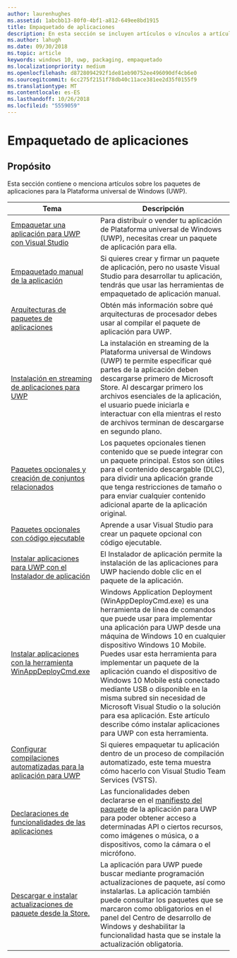```yaml
---
author: laurenhughes
ms.assetid: 1abcbb13-80f0-4bf1-a812-649ee8bd1915
title: Empaquetado de aplicaciones
description: En esta sección se incluyen artículos o vínculos a artículos sobre el empaquetado de la aplicación para la Plataforma universal de Windows (UWP).
ms.author: lahugh
ms.date: 09/30/2018
ms.topic: article
keywords: windows 10, uwp, packaging, empaquetado
ms.localizationpriority: medium
ms.openlocfilehash: d8728094292f1de81eb90752ee496090df4cb6e0
ms.sourcegitcommit: 6cc275f2151f78db40c11ace381ee2d35f0155f9
ms.translationtype: MT
ms.contentlocale: es-ES
ms.lasthandoff: 10/26/2018
ms.locfileid: "5559059"
---
```

# <a name="packaging-apps"></a>Empaquetado de aplicaciones


## <a name="purpose"></a>Propósito

Esta sección contiene o menciona artículos sobre los paquetes de aplicaciones para la Plataforma universal de Windows (UWP).

| Tema | Descripción |
|-------|-------------|
| [Empaquetar una aplicación para UWP con Visual Studio](packaging-uwp-apps.md) | Para distribuir o vender tu aplicación de Plataforma universal de Windows (UWP), necesitas crear un paquete de aplicación para ella. |
| [Empaquetado manual de la aplicación](manual-packaging-root.md) | Si quieres crear y firmar un paquete de aplicación, pero no usaste Visual Studio para desarrollar tu aplicación, tendrás que usar las herramientas de empaquetado de aplicación manual. |
| [Arquitecturas de paquetes de aplicaciones](device-architecture.md) | Obtén más información sobre qué arquitecturas de procesador debes usar al compilar el paquete de aplicación para UWP. |
| [Instalación en streaming de aplicaciones para UWP](streaming-install.md) | La instalación en streaming de la Plataforma universal de Windows (UWP) te permite especificar qué partes de la aplicación deben descargarse primero de Microsoft Store. Al descargar primero los archivos esenciales de la aplicación, el usuario puede iniciarla e interactuar con ella mientras el resto de archivos terminan de descargarse en segundo plano. |
| [Paquetes opcionales y creación de conjuntos relacionados](optional-packages.md) | Los paquetes opcionales tienen contenido que se puede integrar con un paquete principal. Estos son útiles para el contenido descargable (DLC), para dividir una aplicación grande que tenga restricciones de tamaño o para enviar cualquier contenido adicional aparte de la aplicación original. |
| [Paquetes opcionales con código ejecutable](optional-packages-with-executable-code.md) | Aprende a usar Visual Studio para crear un paquete opcional con código ejecutable. |
| [Instalar aplicaciones para UWP con el Instalador de aplicación](appinstaller-root.md) | El Instalador de aplicación permite la instalación de las aplicaciones para UWP haciendo doble clic en el paquete de la aplicación. |
| [Instalar aplicaciones con la herramienta WinAppDeployCmd.exe](install-universal-windows-apps-with-the-winappdeploycmd-tool.md) | Windows Application Deployment (WinAppDeployCmd.exe) es una herramienta de línea de comandos que puede usar para implementar una aplicación para UWP desde una máquina de Windows 10 en cualquier dispositivo Windows 10 Mobile. Puedes usar esta herramienta para implementar un paquete de la aplicación cuando el dispositivo de Windows 10 Mobile está conectado mediante USB o disponible en la misma subred sin necesidad de Microsoft Visual Studio o la solución para esa aplicación. Este artículo describe cómo instalar aplicaciones para UWP con esta herramienta. |
| [Configurar compilaciones automatizadas para la aplicación para UWP](auto-build-package-uwp-apps.md) | Si quieres empaquetar tu aplicación dentro de un proceso de compilación automatizado, este tema muestra cómo hacerlo con Visual Studio Team Services (VSTS). |
| [Declaraciones de funcionalidades de las aplicaciones](app-capability-declarations.md) | Las funcionalidades deben declararse en el [manifiesto del paquete](https://msdn.microsoft.com/library/windows/apps/BR211474) de la aplicación para UWP para poder obtener acceso a determinadas API o ciertos recursos, como imágenes o música, o a dispositivos, como la cámara o el micrófono. |
| [Descargar e instalar actualizaciones de paquete desde la Store.](self-install-package-updates.md) | La aplicación para UWP puede buscar mediante programación actualizaciones de paquete, así como instalarlas. La aplicación también puede consultar los paquetes que se marcaron como obligatorios en el panel del Centro de desarrollo de Windows y deshabilitar la funcionalidad hasta que se instale la actualización obligatoria.  |
